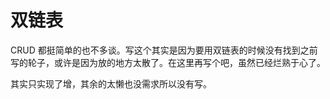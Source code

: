 # 双链表

CRUD 都挺简单的也不多谈。写这个其实是因为要用双链表的时候没有找到之前写的轮子，或许是因为放的地方太散了。在这里再写个吧，虽然已经烂熟于心了。

其实只实现了增，其余的太懒也没需求所以没有写。